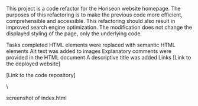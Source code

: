 This project is a code refactor for the Horiseon website homepage. The purposes of this refactoring is to make the previous code more efficient, comprehensible and accessible. This refactoring should also result in improved search engine optimization. The modification does not change the displayed styling of the page, only the underlying code.

Tasks completed
HTML elements were replaced with semantic HTML elements
Alt text was added to images
Explanatory comments were provided in the HTML document
A descriptive title was added
Links
[Link to the deployed website]

[Link to the code repository]

\

screenshot of index.html
